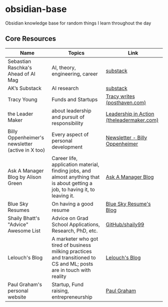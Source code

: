 # obsidian-base
Obsidian knowledge base for random things I learn throughout the day

## Core Resources
| Name                                             | Topics                                                                                                                         | Link                                                                         |
| ------------------------------------------------ | ------------------------------------------------------------------------------------------------------------------------------ | ---------------------------------------------------------------------------- |
| Sebastian Raschka's Ahead of AI Mag              | AI, theory, engineering, career                                                                                                | [substack](https://magazine.sebastianraschka.com/)                           |
| AK’s Substack                                    | AI research                                                                                                                    | [substack](https://akhaliq.substack.com/)                                    |
| Tracy Young                                      | Funds and Startups                                                                                                             | [Tracy writes (posthaven.com)](https://tracy.posthaven.com/archive)          |
| the Leader Maker                                 | about leadership and pursuit of responsibility                                                                                 | [Leadership in Action (theleadermaker.com)](https://www.theleadermaker.com/) |
| Billy Oppenheimer's newsletter (active in X too) | Every aspect of personal development                                                                                           | [Newsletter - Billy Oppenheimer](https://billyoppenheimer.com/newsletter/)   |
| Ask A Manager Blog by Alison Green               | Career life, application material, finding jobs, and almost anything that is about getting a job, to having it, to leaving it. | [Ask A Manager Blog](https://www.askamanager.org/)                           |
| Blue Sky Resumes                                 | On having a good resume                                                                                                        | [Blue Sky Resume's Blog](https://www.blueskyresumes.com/blog)                |
| Shaily Bhatt's "Advice" Awesome List             | Advice on Grad School Applications, Research, PhD, etc.                                                                        | [GitHub/shaily99](https://github.com/shaily99/advice)                        |
| Lelouch's Blog                                   | A marketer who got tired of business milking practices and transitioned to CS and ML; posts are in touch with reality          | [Lelouch's Blog](https://lelouch.dev/)                                       |
| Paul Graham's personal website                   | Startup, Fund raising, entrepreneurship                                                                                        | [Paul Graham](https://paulgraham.com/index.html)                             |
